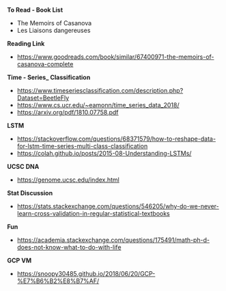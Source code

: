 **To Read - Book List**
- The Memoirs of Casanova
- Les Liaisons dangereuses


**Reading Link**
- https://www.goodreads.com/book/similar/67400971-the-memoirs-of-casanova-complete

**Time - Series_ Classification**
- https://www.timeseriesclassification.com/description.php?Dataset=BeetleFly
- https://www.cs.ucr.edu/~eamonn/time_series_data_2018/
- https://arxiv.org/pdf/1810.07758.pdf

**LSTM**
- https://stackoverflow.com/questions/68371579/how-to-reshape-data-for-lstm-time-series-multi-class-classification
- https://colah.github.io/posts/2015-08-Understanding-LSTMs/


**UCSC DNA**
- https://genome.ucsc.edu/index.html


**Stat Discussion**
- https://stats.stackexchange.com/questions/546205/why-do-we-never-learn-cross-validation-in-regular-statistical-textbooks


**Fun**
- https://academia.stackexchange.com/questions/175491/math-ph-d-does-not-know-what-to-do-with-life



**GCP VM**
- https://snoopy30485.github.io/2018/06/20/GCP-%E7%B6%B2%E8%B7%AF/
